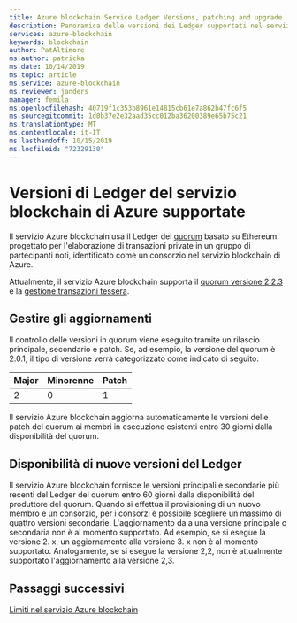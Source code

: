 ```yaml
---
title: Azure blockchain Service Ledger Versions, patching and upgrade
description: Panoramica delle versioni dei Ledger supportati nel servizio Azure blockchain, inclusi i criteri riguardanti l'applicazione di patch ai sistemi e gli aggiornamenti gestiti dall'utente e gestiti dal sistema.
services: azure-blockchain
keywords: blockchain
author: PatAltimore
ms.author: patricka
ms.date: 10/14/2019
ms.topic: article
ms.service: azure-blockchain
ms.reviewer: janders
manager: femila
ms.openlocfilehash: 40719f1c353b8961e14815cb61e7a862b47fc6f5
ms.sourcegitcommit: 1d0b37e2e32aad35cc012ba36200389e65b75c21
ms.translationtype: MT
ms.contentlocale: it-IT
ms.lasthandoff: 10/15/2019
ms.locfileid: "72329130"
---
```

# <a name="supported-azure-blockchain-service-ledger-versions"></a>Versioni di Ledger del servizio blockchain di Azure supportate

Il servizio Azure blockchain usa il Ledger del [quorum](https://www.goquorum.com/developers) basato su Ethereum progettato per l'elaborazione di transazioni private in un gruppo di partecipanti noti, identificato come un consorzio nel servizio blockchain di Azure.

Attualmente, il servizio Azure blockchain supporta il [quorum versione 2.2.3](https://github.com/jpmorganchase/quorum/releases/tag/v2.2.3) e la [gestione transazioni tessera](https://github.com/jpmorganchase/tessera).

## <a name="managing-updates-and-upgrades"></a>Gestire gli aggiornamenti

Il controllo delle versioni in quorum viene eseguito tramite un rilascio principale, secondario e patch. Se, ad esempio, la versione del quorum è 2.0.1, il tipo di versione verrà categorizzato come indicato di seguito:

|Major | Minorenne  | Patch  |
| :--- | :----- | :----- |
| 2 | 0 | 1 | 

Il servizio Azure blockchain aggiorna automaticamente le versioni delle patch del quorum ai membri in esecuzione esistenti entro 30 giorni dalla disponibilità del quorum.

## <a name="availability-of-new-ledger-versions"></a>Disponibilità di nuove versioni del Ledger

Il servizio Azure blockchain fornisce le versioni principali e secondarie più recenti del Ledger del quorum entro 60 giorni dalla disponibilità del produttore del quorum. Quando si effettua il provisioning di un nuovo membro e un consorzio, per i consorzi è possibile scegliere un massimo di quattro versioni secondarie. L'aggiornamento da a una versione principale o secondaria non è al momento supportato. Ad esempio, se si esegue la versione 2. x, un aggiornamento alla versione 3. x non è al momento supportato. Analogamente, se si esegue la versione 2,2, non è attualmente supportato l'aggiornamento alla versione 2,3.

## <a name="next-steps"></a>Passaggi successivi

[Limiti nel servizio Azure blockchain](limits.md)
